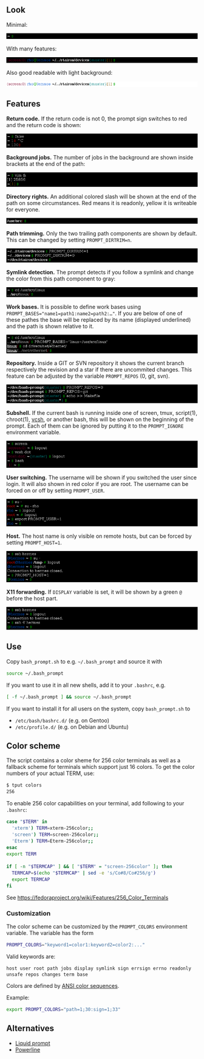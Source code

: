 ## Look

Minimal:

![~ $](images/base.png)

With many features:

![Full prompt](images/full.png)

Also good readable with light background:

![White background](images/white.png)

## Features

**Return code.** If the return code is not 0, the prompt sign switches to red and the return code is shown:

![~ 1$](images/errno.png)

**Background jobs.** The number of jobs in the background are shown inside brackets at the end of the path:

![~[1] $](images/bg.png)

**Directory rights.** An additional colored slash will be shown at the end of the path on some circumstances.
Red means it is readonly, yellow it is writeable for everyone.

![:/usr/src $](images/ro.png)

**Path trimming.** Only the two trailing path components are shown by default. This can be changed by setting `PROMPT_DIRTRIM=n`.

![Dirtrim](images/path.png)

**Symlink detection.** The prompt detects if you follow a symlink and change the color from this path component to gray:

![Symlink](images/symlink.png)

**Work bases.** It is possible to define work bases using `PROMPT_BASES="name1=path1:name2=path2:…"`. If you are below of one of these pathes the base will be replaced by its name (displayed underlined) and the path is shown relative to it.

![Work bases](images/bases.png)

**Repository.** Inside a GIT or SVN repository it shows the current branch respectively the revision and a star if there are uncommited changes.
This feature can be adjusted by the variable `PROMPT_REPOS` (0, git, svn).

![~/dev/bash-prompt{master} $](images/git.png)

**Subshell.** If the current bash is running inside one of screen, tmux, script(1), chroot(1), [vcsh](https://github.com/RichiH/vcsh/), or another bash, this will be shown on the beginning of the prompt. Each of them can be ignored by putting it to the `PROMPT_IGNORE` environment variable.

![Subshell](images/subshell.png)

**User switching.** The username will be shown if you switched the user since login. It will also shown in red color if you are root.
The username can be forced on or off by setting `PROMPT_USER`.

![User](images/user.png)

**Host.** The host name is only visible on remote hosts, but can be forced by setting `PROMPT_HOST=1`.

![Host](images/host.png)

**X11 forwarding.** If `DISPLAY` variable is set, it will be shown by a green `@` before the host part.

![Display](images/display.png)

## Use
Copy `bash_prompt.sh` to e.g. `~/.bash_prompt` and source it with
```bash
source ~/.bash_prompt
```

If you want to use it in all new shells, add it to your `.bashrc`, e.g.
```bash
[ -f ~/.bash_prompt ] && source ~/.bash_prompt
```

If you want to install it for all users on the system, copy `bash_prompt.sh` to
* `/etc/bash/bashrc.d/` (e.g. on Gentoo)
* `/etc/profile.d/` (e.g. on Debian and Ubuntu)

## Color scheme
The script contains a color sheme for 256 color terminals as well as a fallback scheme for terminals which support just 16 colors.
To get the color numbers of your actual TERM, use:
```bash
$ tput colors
256
```
To enable 256 color capabilities on your terminal, add following to your `.bashrc`:
```bash
case "$TERM" in
  'xterm') TERM=xterm-256color;;
  'screen') TERM=screen-256color;;
  'Eterm') TERM=Eterm-256color;;
esac
export TERM

if [ -n "$TERMCAP" ] && [ "$TERM" = "screen-256color" ]; then
  TERMCAP=$(echo "$TERMCAP" | sed -e 's/Co#8/Co#256/g')
  export TERMCAP
fi
```
See https://fedoraproject.org/wiki/Features/256_Color_Terminals

### Customization
The color scheme can be customized by the `PROMPT_COLORS` environment variable. The variable has the form
```bash
PROMPT_COLORS="keyword1=color1:keyword2=color2:..."
```
Valid keywords are:
```
host user root path jobs display symlink sign errsign errno readonly unsafe repos changes term base
```
Colors are defined by [ANSI color sequences](https://en.wikipedia.org/wiki/ANSI_escape_code#Colors).

Example:
```bash
export PROMPT_COLORS="path=1;30:sign=1;33"
```

## Alternatives

* [Liquid prompt](https://github.com/nojhan/liquidprompt)
* [Powerline](https://github.com/powerline/powerline)
